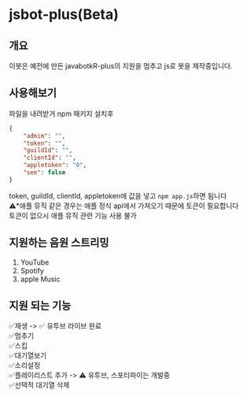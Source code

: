 # jsbot-plus(Beta)

## 개요
이봇은 예전에 만든 javabotkR-plus의 지원을 멈추고 js로 봇을 제작중입니다.

## 사용해보기
파일을 내려받거 npm 패키지 설치후<br>
```json
{
    "admim": "",
    "token": "",
    "guildId": "",
    "clientId": "",
    "appletoken": "0",
    "see": false
}
```
token, guildId, clientId, appletoken에 값을 넣고 `npm app.js`하면 됨니다<br>
⚠️*애플 뮤직 같은 경우는 애플 정식 api에서 가져오기 때문에 토큰이 필요합니다 <br> 토큰이 없으시 애플 뮤직 관련 기능 사용 불가

## 지원하는 음원 스트리밍
1. YouTube<br>
2. Spotify<br>
3. apple Music<br>

## 지원 되는 기능

✅재생 -> ✅ 유투브 라이브 완료<br>
✅멈추기<br>
✅스킵<br>
✅대기열보기<br>
✅소리설정<br>
✅플레이리스트 추가 -> ⚠️ 유투브, 스포티파이는 개발중<br>
✅선택적 대기열 삭제<br>
